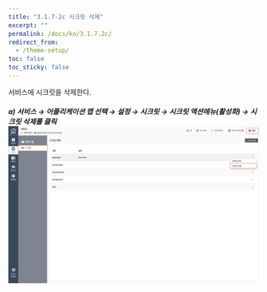 ```yaml
---
title: "3.1.7-2c 시크릿 삭제"
excerpt: ""
permalink: /docs/ko/3.1.7.2c/
redirect_from:
  - /theme-setup/
toc: false
toc_sticky: false
---
```



서비스에 시크릿을 삭제한다.

##### a\) 서비스 → 어플리케이션 맵 선택 → 설정 → 시크릿 → 시크릿 액션메뉴\(활성화\) →  시크릿 삭제를 클릭 ![](/assets/KR/3.0.0/3.1.7-2c_1.png)
